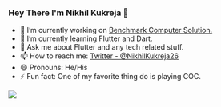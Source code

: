 ### Hey There I'm Nikhil Kukreja 👋



- 🔭 I’m currently working on <a href = 'https://www.benchmarksolution.com/'>Benchmark Computer Solution.</a>
- 🌱 I’m currently learning Flutter and Dart.
- 💬 Ask me about Flutter and any tech related stuff.
- 📫 How to reach me: <a href = 'https://twitter.com/NikhilKukreja26'>Twitter - @NikhilKukreja26</a>
- 😄 Pronouns: He/His
- ⚡ Fun fact: One of my favorite thing do is playing COC.


<img src = 'https://github-readme-stats.vercel.app/api?username=nikhilkukreja26&&show_icons=true&title_color=ffffff&icon_color=bb2acf&text_color=daf7dc&bg_color=151515'>
